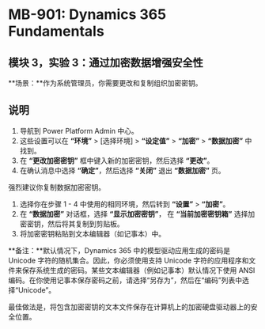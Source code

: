 ﻿---
lab:
    title: '实验室教学 03：通过加密数据来增强安全性'
    module: '模块 03：识别 Dynamics 365 安全性'
---

# MB-901: Dynamics 365 Fundamentals
## 模块 3，实验 3：通过加密数据增强安全性

**场景：**作为系统管理员，你需要更改和复制组织加密密钥。

## 说明

1. 导航到 Power Platform Admin 中心。  
1. 这些设置可以在 **“环境”** > [选择环境] > **“设定值”** > **“加密”** > **“数据加密”** 中找到。
1. 在 **“更改加密密钥”** 框中键入新的加密密钥，然后选择 **“更改”**。
1. 在确认消息中选择 **“确定”**，然后选择 **“关闭”** 退出 **“数据加密”** 页。

强烈建议你复制数据加密密钥。

1. 选择你在步骤 1 - 4 中使用的相同环境，然后转到 **“设置”** > **“加密”**。
1. 在 **“数据加密”** 对话框，选择 **“显示加密密钥”**， 在 **“当前加密密钥箱”** 选择加密密钥，然后将其复制到剪贴板。
1. 将加密密钥粘贴到文本编辑器（如记事本）中。

**备注：**默认情况下，Dynamics 365 中的模型驱动应用生成的密码是 Unicode 字符的随机集合。因此，你必须使用支持 Unicode 字符的应用程序和文件来保存系统生成的密码。某些文本编辑器（例如记事本）默认情况下使用 ANSI 编码。在你使用记事本保存密码之前，请选择“另存为”，然后在“编码”列表中选择“Unicode”。

最佳做法是，将包含加密密钥的文本文件保存在计算机上的加密硬盘驱动器上的安全位置。
